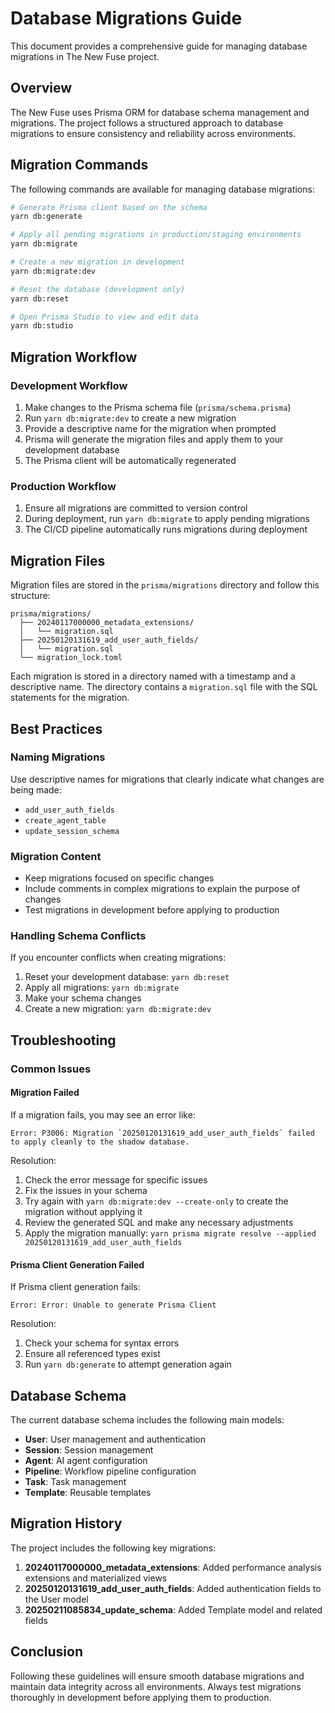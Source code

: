# Database Migrations Guide

This document provides a comprehensive guide for managing database migrations in The New Fuse project.

## Overview

The New Fuse uses Prisma ORM for database schema management and migrations. The project follows a structured approach to database migrations to ensure consistency and reliability across environments.

## Migration Commands

The following commands are available for managing database migrations:

```bash
# Generate Prisma client based on the schema
yarn db:generate

# Apply all pending migrations in production/staging environments
yarn db:migrate

# Create a new migration in development
yarn db:migrate:dev

# Reset the database (development only)
yarn db:reset

# Open Prisma Studio to view and edit data
yarn db:studio
```

## Migration Workflow

### Development Workflow

1. Make changes to the Prisma schema file (`prisma/schema.prisma`)
2. Run `yarn db:migrate:dev` to create a new migration
3. Provide a descriptive name for the migration when prompted
4. Prisma will generate the migration files and apply them to your development database
5. The Prisma client will be automatically regenerated

### Production Workflow

1. Ensure all migrations are committed to version control
2. During deployment, run `yarn db:migrate` to apply pending migrations
3. The CI/CD pipeline automatically runs migrations during deployment

## Migration Files

Migration files are stored in the `prisma/migrations` directory and follow this structure:

```
prisma/migrations/
  ├── 20240117000000_metadata_extensions/
  │   └── migration.sql
  ├── 20250120131619_add_user_auth_fields/
  │   └── migration.sql
  └── migration_lock.toml
```

Each migration is stored in a directory named with a timestamp and a descriptive name. The directory contains a `migration.sql` file with the SQL statements for the migration.

## Best Practices

### Naming Migrations

Use descriptive names for migrations that clearly indicate what changes are being made:

- `add_user_auth_fields`
- `create_agent_table`
- `update_session_schema`

### Migration Content

- Keep migrations focused on specific changes
- Include comments in complex migrations to explain the purpose of changes
- Test migrations in development before applying to production

### Handling Schema Conflicts

If you encounter conflicts when creating migrations:

1. Reset your development database: `yarn db:reset`
2. Apply all migrations: `yarn db:migrate`
3. Make your schema changes
4. Create a new migration: `yarn db:migrate:dev`

## Troubleshooting

### Common Issues

#### Migration Failed

If a migration fails, you may see an error like:

```
Error: P3006: Migration `20250120131619_add_user_auth_fields` failed to apply cleanly to the shadow database.
```

Resolution:
1. Check the error message for specific issues
2. Fix the issues in your schema
3. Try again with `yarn db:migrate:dev --create-only` to create the migration without applying it
4. Review the generated SQL and make any necessary adjustments
5. Apply the migration manually: `yarn prisma migrate resolve --applied 20250120131619_add_user_auth_fields`

#### Prisma Client Generation Failed

If Prisma client generation fails:

```
Error: Error: Unable to generate Prisma Client
```

Resolution:
1. Check your schema for syntax errors
2. Ensure all referenced types exist
3. Run `yarn db:generate` to attempt generation again

## Database Schema

The current database schema includes the following main models:

- **User**: User management and authentication
- **Session**: Session management
- **Agent**: AI agent configuration
- **Pipeline**: Workflow pipeline configuration
- **Task**: Task management
- **Template**: Reusable templates

## Migration History

The project includes the following key migrations:

1. **20240117000000_metadata_extensions**: Added performance analysis extensions and materialized views
2. **20250120131619_add_user_auth_fields**: Added authentication fields to the User model
3. **20250211085834_update_schema**: Added Template model and related fields

## Conclusion

Following these guidelines will ensure smooth database migrations and maintain data integrity across all environments. Always test migrations thoroughly in development before applying them to production.
